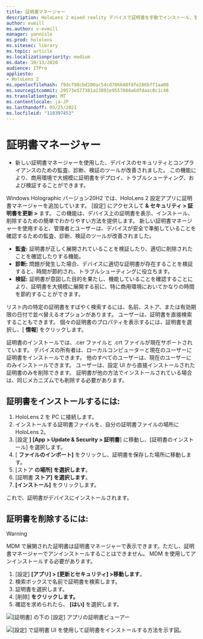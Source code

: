 ```yaml
---
title: 証明書マネージャー
description: HoloLens 2 mixed reality デバイスで証明書を手動でインストール、管理、および削除する方法について説明します。
author: evmill
ms.author: v-evmill
manager: yannisle
ms.prod: hololens
ms.sitesec: library
ms.topic: article
ms.localizationpriority: medium
ms.date: 10/13/2020
audience: ITPro
appliesto:
- HoloLens 2
ms.openlocfilehash: f9dcf98cbd200ac54cd786648fdfe286bff1aa00
ms.sourcegitcommit: 29573e577381a23891e9557884a6dfdaac0c1c48
ms.translationtype: MT
ms.contentlocale: ja-JP
ms.lasthandoff: 05/25/2021
ms.locfileid: "110397453"
---
```

# <a name="certificate-manager"></a>証明書マネージャー

- 新しい証明書マネージャーを使用した、デバイスのセキュリティとコンプライアンスのための監査、診断、検証のツールが改善されました。 この機能により、商用環境で大規模に証明書をデプロイ、トラブルシューティング、および検証することができます。

Windows Holographic バージョン20H2 では、HoloLens 2 設定アプリに証明書マネージャーを追加しています。 [設定] にアクセスして **& セキュリティ > 証明書を更新 >** ます。 この機能は、デバイス上の証明書を表示、インストール、削除するための簡単でわかりやすい方法を提供します。 新しい証明書マネージャーを使用すると、管理者とユーザーは、デバイスが安全で準拠していることを確認するための監査、診断、検証のツールが改善されました。 

-   **監査:** 証明書が正しく展開されていることを検証したり、適切に削除されたことを確認したりする機能。 
-   **診断:** 問題が発生した場合、デバイスに適切な証明書が存在することを検証すると、時間が節約され、トラブルシューティングに役立ちます。 
-   **検証:** 証明書が意図した目的を果たし、機能していることを確認することにより、証明書を大規模に展開する前に、特に商用環境においてかなりの時間を節約することができます。

リスト内の特定の証明書をすばやく検索するには、名前、ストア、または有効期限の日付で並べ替えるオプションがあります。 ユーザーは、証明書を直接検索することもできます。 個々の証明書のプロパティを表示するには、証明書を選択し、[ **情報**] をクリックします。 

証明書のインストールでは、.cer ファイルと .crt ファイルが現在サポートされています。 デバイスの所有者は、ローカルコンピューターと現在のユーザーに証明書をインストールできます。 他のすべてのユーザーは、現在のユーザーにのみインストールできます。 ユーザーは、設定 UI から直接インストールされた証明書のみを削除できます。 証明書が他の方法でインストールされている場合は、同じメカニズムでも削除する必要があります。

## <a name="to-install-a-certificate"></a>証明書をインストールするには: 

1.  HoloLens 2 を PC に接続します。
1.  インストールする証明書ファイルを、自分の証明書ファイルの場所にHoloLens 2。
1.  [設定 **] [App > Update & Security > 証明書**] に移動し、[証明書のインストール] を選択します。
1.  [ **ファイルのインポート]** をクリックし、証明書を保存した場所に移動します。
1.  [ストア **の場所] を選択します**。
1.  [証明書 **ストア] を選択します**。
1.  **[インストール]** をクリックします。

これで、証明書がデバイスにインストールされます。

## <a name="to-remove-a-certificate"></a>証明書を削除するには: 
>[!WARNING]
> MDM で展開された証明書は証明書マネージャーで表示できます。ただし、証明書マネージャーでアンインストールすることはできません。 MDM を使用してアンインストールする必要があります。
1. [設定] **[アプリ] > [更新とセキュリティ] >移動します**。
1. 検索ボックスで名前で証明書を検索します。
1. 証明書を選択します。
1. [削除] **をクリックします。**
1. 確認を求められたら、 **[はい]** を選択します。



![[証明書] の下の [設定] アプリの証明書ビューアー](images/certificate-viewer-device.jpg)

![[設定] で証明書 UI を使用して証明書をインストールする方法を示す図。](images/certificate-device-install.jpg)
